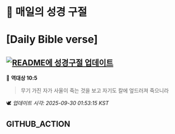 # 🙏 매일의 성경 구절
# [Daily Bible verse]
## [![README에 성경구절 업데이트](https://github.com/DONGSUKA/first_test/actions/workflows/update-readme-bible.yml/badge.svg)](https://github.com/DONGSUKA/first_test/actions/workflows/update-readme-bible.yml)
<!-- START_BIBLE_VERSE -->
📖 **역대상 10:5**
> 무기 가진 자가 사울이 죽는 것을 보고 자기도 칼에 엎드러져 죽으니라

🕊️ _업데이트 시각: 2025-09-30 01:53:15 KST_
  <!-- END_BIBLE_VERSE -->
## GITHUB_ACTION
